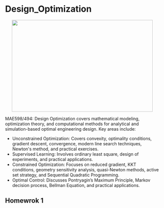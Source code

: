 # Design_Optimization
<p align="center">
  <img width="460" height="300" src="https://uploads-ssl.webflow.com/5fb8c7611599e6f11e4853cb/5ff438a09f57bd0e2fa6b8e2_optimiztaion%20pic.png">
</p>

MAE598/494: Design Optimization covers mathematical modeling, optimization theory, and computational methods for analytical and simulation-based optimal engineering design. Key areas include:

- Unconstrained Optimization: Covers convexity, optimality conditions, gradient descent, convergence, modern line search techniques, Newton's method, and practical exercises.
- Supervised Learning: Involves ordinary least square, design of experiments, and practical applications.
- Constrained Optimization: Focuses on reduced gradient, KKT conditions, geometry sensitivity analysis, quasi-Newton methods, active set strategy, and Sequential Quadratic Programming.
- Optimal Control: Discusses Pontryagin’s Maximum Principle, Markov decision process, Bellman Equation, and practical applications.

## Homewrok 1

